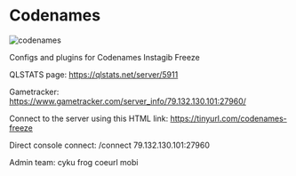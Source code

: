 # Codenames
![codenames](https://github.com/papamobi/Codenames/assets/78706032/86857ba6-cc0c-4fee-9741-1a48b61c1b12)




Configs and plugins for Codenames Instagib Freeze

QLSTATS page: https://qlstats.net/server/5911

Gametracker: https://www.gametracker.com/server_info/79.132.130.101:27960/

Connect to the server using this HTML link: https://tinyurl.com/codenames-freeze

Direct console connect:
/connect 79.132.130.101:27960

Admin team:
cyku
frog
coeurl
mobi
